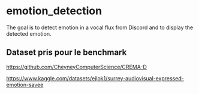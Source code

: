 # emotion_detection
The goal is to detect emotion in a vocal flux from Discord and to display the detected emotion. 

## Dataset pris pour le benchmark 
https://github.com/CheyneyComputerScience/CREMA-D

https://www.kaggle.com/datasets/ejlok1/surrey-audiovisual-expressed-emotion-savee
